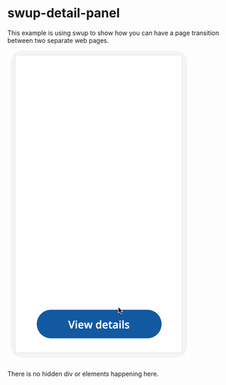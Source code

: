 # swup-detail-panel
This example is using swup to show how you can have a page transition between two separate web pages.

![Example of detail panel](/doc/detail-panel.gif)

There is no hidden div or elements happening here.
